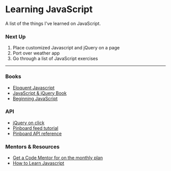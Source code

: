 # Learning JavaScript
A list of the things I've learned on JavaScript.

###	Next Up
1. Place customized Javascript and jQuery on a page
2. Port over weather app
3. Go through a list of JavaScript exercises

---
### Books
- [Eloquent Javascript](http://eloquentjavascript.net)
- [JavaScript & jQuery Book](http://javascriptbook.com)
- [Beginning JavaScript](http://www.amazon.com/Beginning-JavaScript-Paul-Wilton-ebook/dp/B00DBOORJW)

### API
- [jQuery on click](https://api.jquery.com/click)
- [Pinboard feed tutorial](http://acrl.ala.org/techconnect/?p=2037) 
- [Pinboard API reference](https://pinboard.in/howto/#rss) 

### Mentors & Resources
- [Get a Code Mentor for on the monthly plan](https://www.codementor.io/monthly)
- [How to Learn Javascript](http://javascriptissexy.com/how-to-learn-javascript-properly/)